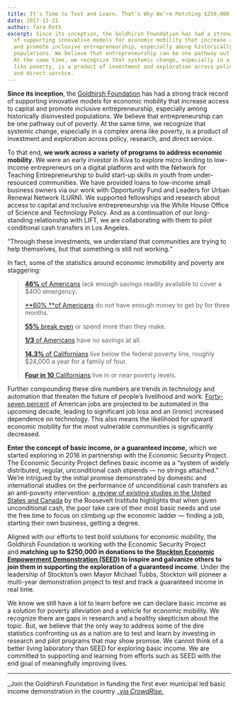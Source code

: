```yaml
---
title: It’s Time to Test and Learn. That’s Why We’re Matching $250,000 to SEED.
date: 2017-11-21
author: Tara Roth
excerpt: Since its inception, the Goldhirsh Foundation has had a strong track record
  of supporting innovative models for economic mobility that increase access to capital
  and promote inclusive entrepreneurship, especially among historically disinvested
  populations. We believe that entrepreneurship can be one pathway out of poverty.
  At the same time, we recognize that systemic change, especially in a complex arena
  like poverty, is a product of investment and exploration across policy, research,
  and direct service.
---
```


**Since its inception**, the [Goldhirsh Foundation](http://www.goldhirshfoundation.org/) has had a strong track record of supporting innovative models for economic mobility that increase access to capital and promote inclusive entrepreneurship, especially among historically disinvested populations. We believe that entrepreneurship can be one pathway out of poverty. At the same time, we recognize that systemic change, especially in a complex arena like poverty, is a product of investment and exploration across policy, research, and direct service.

To that end, **we work across a variety of programs to address economic mobility**. We were an early investor in Kiva to explore micro lending to low-income entrepreneurs on a digital platform and with the Network for Teaching Entrepreneurship to build start-up skills in youth from under-resourced communities. We have provided loans to low-income small business owners via our work with Opportunity Fund and Leaders for Urban Renewal Network (LURN). We supported fellowships and research about access to capital and inclusive entrepreneurship via the White House Office of Science and Technology Policy. And as a continuation of our long-standing relationship with LIFT, we are collaborating with them to pilot conditional cash transfers in Los Angeles.

<q>Through these investments, we understand that communities are trying to help themselves, but that something is still not working.</q>

In fact, some of the statistics around economic immobility and poverty are staggering:

> [**46%** of Americans](https://www.federalreserve.gov/2015-report-economic-well-being-us-households-201605.pdf) lack enough savings readily available to cover a $400 emergency.
> 
> [**60% **of Americans](https://www.federalreserve.gov/econresdata/2014-economic-well-being-of-us-households-in-2013-executive-summary.htm) do not have enough money to get by for three months.
> 
> [**55%** break even](http://www.pewtrusts.org/~/media/assets/2015/02/fsm-poll-results-issue-brief_artfinal_v3.pdf) or spend more than they make.
> 
> [**1/3** of Americans](http://www.pewtrusts.org/~/media/assets/2015/02/fsm-poll-results-issue-brief_artfinal_v3.pdf) have no savings at all.
> 
> [**14.3%** of Californians](http://www.ppic.org/publication/poverty-in-california/) live below the federal poverty line, roughly $24,000 a year for a family of four.
> 
> [**Four in 10** Californians](https://www.oxfordmartin.ox.ac.uk/downloads/academic/The_Future_of_Employment.pdf) live in or near poverty levels.

Further compounding these dire numbers are trends in technology and automation that threaten the future of people’s livelihood and work. [Forty-seven percent](https://www.oxfordmartin.ox.ac.uk/downloads/academic/The_Future_of_Employment.pdf) of American jobs are projected to be automated in the upcoming decade, leading to significant job loss and an (ironic) increased dependence on technology. This also means the likelihood for upward economic mobility for the most vulnerable communities is significantly decreased.

**Enter the concept of basic income, or a guaranteed income,** which we started exploring in 2016 in partnership with the Economic Security Project. The Economic Security Project defines basic income as a “system of widely distributed, regular, unconditional cash stipends — no strings attached.” We’re intrigued by the initial promise demonstrated by domestic and international studies on the performance of unconditional cash transfers as an anti-poverty intervention: [a review of existing studies in the United States and Canada](http://rooseveltinstitute.org/no-strings-attached/) by the Roosevelt Institute highlights that when given unconditional cash, the poor take care of their most basic needs and use the free time to focus on climbing up the economic ladder — finding a job, starting their own business, getting a degree.

Aligned with our efforts to test bold solutions for economic mobility, the Goldhirsh Foundation is working with the Economic Security Project and **matching up to $250,000 in donations to the [Stockton Economic Empowerment Demonstration (SEED)](https://www.stocktondemonstration.org/) to inspire and galvanize others to join them in supporting the exploration of a guaranteed income**. Under the leadership of Stockton’s own Mayor Michael Tubbs, Stockton will pioneer a multi-year demonstration project to test and track a guaranteed income in real time.

We know we still have a lot to learn before we can declare basic income as a solution for poverty alleviation and a vehicle for economic mobility. We recognize there are gaps in research and a healthy skepticism about the topic. But, we believe that the only way to address some of the dire statistics confronting us as a nation are to test and learn by investing in research and pilot programs that may show promise. We cannot think of a better living laboratory than SEED for exploring basic income. We are committed to supporting and learning from efforts such as SEED with the end goal of meaningfully improving lives.




* * * * * * * * * * * * * * * * * * * * * * * * * * * *



_Join the Goldhirsh Foundation in funding the first ever municipal led basic income demonstration in the country _[_via CrowdRise._](https://www.crowdrise.com/stockton-economic-empowerment-demonstration)
